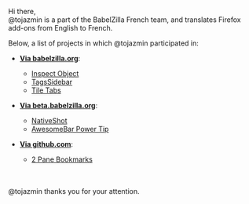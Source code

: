Hi there,\
@tojazmin is a part of the BabelZilla French team, and translates Firefox add-ons from English to French.

Below, a list of projects in which @tojazmin participated in:

- [**Via babelzilla.org**](https://www.babelzilla.org/forum/):
  - [Inspect Object](https://addons.mozilla.org/en-US/firefox/addon/inspect-object/)
  - [TagsSidebar](https://addons.mozilla.org/en-US/firefox/addon/tagssidebar/)
  - [Tile Tabs](https://addons.mozilla.org/en-US/firefox/addon/tile-tabs/)

- [**Via beta.babelzilla.org**](http://beta.babelzilla.org/accounts/profile/tojazmin/):
  - [NativeShot](https://addons.mozilla.org/en-US/firefox/addon/nativeshot/)
  - [AwesomeBar Power Tip](https://addons.mozilla.org/en-US/firefox/addon/awesomebar-power-tip/)

- [**Via github.com**](https://github.com/explore):
  - [2 Pane Bookmarks](https://addons.mozilla.org/en-US/firefox/addon/2-pane-bookmarks/)

\
\
@tojazmin thanks you for your attention.
